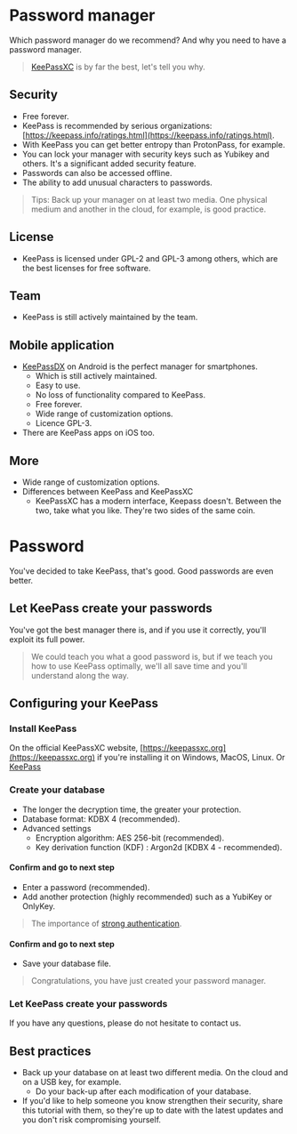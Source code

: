# Password manager
Which password manager do we recommend? And why you need to have a password manager.
> [KeePassXC](https://keepassxc.org/) is by far the best, let's tell you why.
## Security
- Free forever.
- KeePass is recommended by serious organizations: [https://keepass.info/ratings.html](https://keepass.info/ratings.html).
- With KeePass you can get better entropy than ProtonPass, for example.
- You can lock your manager with security keys such as Yubikey and others. It's a significant added security feature.
- Passwords can also be accessed offline.
- The ability to add unusual characters to passwords.
> Tips: Back up your manager on at least two media. One physical medium and another in the cloud, for example, is good practice.
## License
- KeePass is licensed under GPL-2 and GPL-3 among others, which are the best licenses for free software.
## Team
- KeePass is still actively maintained by the team.
## Mobile application
- [KeePassDX](https://www.keepassdx.com/) on Android is the perfect manager for smartphones.
  - Which is still actively maintained.
  - Easy to use.
  - No loss of functionality compared to KeePass.
  - Free forever.
  - Wide range of customization options.
  - Licence GPL-3.
- There are KeePass apps on iOS too.
## More
- Wide range of customization options.
- Differences between KeePass and KeePassXC
  - KeePassXC has a modern interface, Keepass doesn't. Between the two, take what you like. They're two sides of the same coin.
# Password
You've decided to take KeePass, that's good. Good passwords are even better.
## Let KeePass create your passwords
You've got the best manager there is, and if you use it correctly, you'll exploit its full power.
> We could teach you what a good password is, but if we teach you how to use KeePass optimally, we'll all save time and you'll understand along the way.
## Configuring your KeePass
### Install KeePass
On the official KeePassXC website, [https://keepassxc.org](https://keepassxc.org) if you're installing it on Windows, MacOS, Linux.
Or [KeePass](https://keepass.info)
### Create your database
- The longer the decryption time, the greater your protection.
- Database format: KDBX 4 (recommended).
- Advanced settings
  - Encryption algorithm: AES 256-bit (recommended).
  - Key derivation function (KDF) : Argon2d [KDBX 4 - recommended).
#### Confirm and go to next step
- Enter a password (recommended).
- Add another protection (highly recommended) such as a YubiKey or OnlyKey.
> The importance of [strong authentication](https://github.com/kyvernfoundation/kyvern/blob/main/courses/strongauthentication.md).
#### Confirm and go to next step
- Save your database file.
> Congratulations, you have just created your password manager.
### Let KeePass create your passwords
If you have any questions, please do not hesitate to contact us.
## Best practices
- Back up your database on at least two different media. On the cloud and on a USB key, for example.
  - Do your back-up after each modification of your database.
- If you'd like to help someone you know strengthen their security, share this tutorial with them, so they're up to date with the latest updates and you don't risk compromising yourself.
